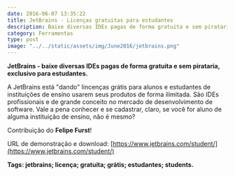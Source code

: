 ```yaml
---
date: 2016-06-07 13:35:22
title: JetBrains - Licenças gratuitas para estudantes
description: Baixe diversas IDEs pagas de forma gratuita e sem pirataria, exclusivo para estudantes.
category: Ferramentas
type: post
image: "../../static/assets/img/June2016/jetbrains.png"
---
```


**JetBrains - baixe diversas IDEs pagas de forma gratuita e sem pirataria, exclusivo para estudantes.**

A JetBrains está "dando" lincenças grátis para alunos e estudantes de instituições de ensino usarem seus produtos de forma ilimitada. São IDEs profissionais e de grande conceito no mercado de desenvolvimento de software. Vale a pena conhecer e se cadastrar, claro, se você for aluno de alguma instituição de ensino, não é mesmo?

Contribuição do **Felipe Furst**!

URL de demonstração e download: [https://www.jetbrains.com/student/](https://www.jetbrains.com/student/)

**Tags: jetbrains; licença; gratuita; grátis; estudantes; students.**
